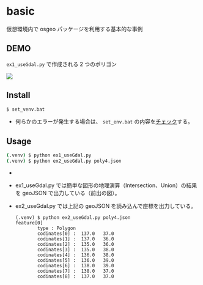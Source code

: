 # basic

仮想環境内で osgeo パッケージを利用する基本的な事例

## DEMO

```ex1_useGdal.py``` で作成される 2 つのポリゴン

![](img/snap_qgis.png)


## Install

```bash
$ set_venv.bat
```

- 何らかのエラーが発生する場合は、
```set_env.bat``` の内容を[チェック](../readme.md#%E4%BB%AE%E6%83%B3%E7%92%B0%E5%A2%83%E3%81%AE%E4%BD%9C%E6%88%90)する。

## Usage

```bash
(.venv) $ python ex1_useGdal.py
(.venv) $ python ex2_useGdal.py poly4.json
```

- 
- ex1_useGdal.py では簡単な図形の地理演算（Intersection、Union）の結果を geoJSON で出力している（前出の図）。
- ex2_useGdal.py では上記の geoJSON を読み込んで座標を出力している。

  ```
  (.venv) $ python ex2_useGdal.py poly4.json
  feature[0]
          type : Polygon
          codinates[0] :  137.0   37.0
          codinates[1] :  137.0   36.0
          codinates[2] :  135.0   36.0
          codinates[3] :  135.0   38.0
          codinates[4] :  136.0   38.0
          codinates[5] :  136.0   39.0
          codinates[6] :  138.0   39.0
          codinates[7] :  138.0   37.0
          codinates[8] :  137.0   37.0
  ```
